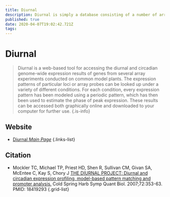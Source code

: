 ```yaml
---
title: Diurnal
description: Diurnal is simply a database consisting of a number of array expression experiments with various genomes subjected to standard set of light and temperature conditions.
published: true
date: 2020-04-07T19:02:42.721Z
tags: 
---
```


# Diurnal

> Diurnal is a web-based tool for accessing the diurnal and circadian genome-wide expression results of genes from several array experiments conducted on common model plants. The expression patterns of particular loci or array probes can be looked up under a variety of different conditions. For each condition, every expression pattern has been modeled using a periodic pattern, which has then been used to estimate the phase of peak expression. These results can be accessed both graphically online and downloaded to your computer for further use.
{.is-info}

## Website

- [Diurnal *Main Page*](http://diurnal.mocklerlab.org/)
{.links-list}

## Citation

- Mockler TC, Michael TP, Priest HD, Shen R, Sullivan CM, Givan SA, McEntee C, Kay S, Chory J [THE DIURNAL PROJECT: Diurnal and circadian expression profiling, model-based pattern matching and promoter analysis.](http://symposium.cshlp.org/content/72/353.abstract) Cold Spring Harb Symp Quant Biol. 2007;72:353-63. PMID: 18419293
{.grid-list}